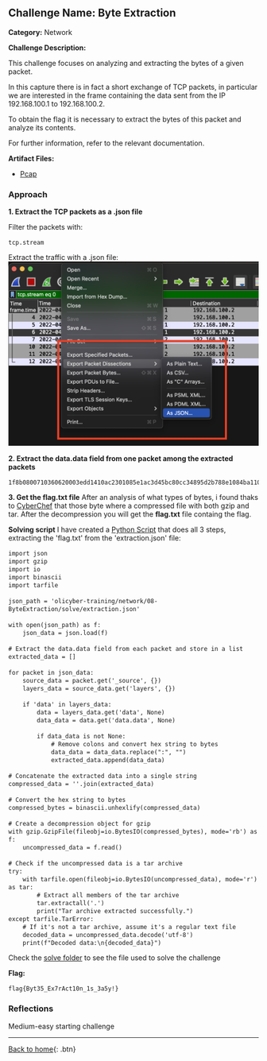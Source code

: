 ## Challenge Name: Byte Extraction
**Category:** Network

**Challenge Description:** 

This challenge focuses on analyzing and extracting the bytes of a given packet.

In this capture there is in fact a short exchange of TCP packets, in particular we are interested in the frame containing the data sent from the IP 192.168.100.1 to 192.168.100.2.

To obtain the flag it is necessary to extract the bytes of this packet and analyze its contents.

For further information, refer to the relevant documentation.

**Artifact Files:**
* [Pcap](/olicyber-training/network/08-ByteExtraction/artifacts/nw-intro08.pcap)


### Approach

**1.  Extract the TCP packets as a .json file**

Filter the packets with:
```
tcp.stream
```
Extract the traffic with a .json file:
![img](</olicyber-training/network/08-ByteExtraction/images/img1.png>)

**2. Extract the data.data field from one packet among the extracted packets**
```
1f8b0800710360620003edd1410ac2301085e1ac3d45bc80cc34895d2b788e1084ba110b698416e9dd0d821b115d1511fe6ff30666f398e9cee9b42963310b926aebfd23abd714f162d437ae4e1aa435a2daa8182b4b967aba0e25656b4deefb8f47f8b6ff535dfdff6d3f1517e2616cf3ee58542e5187e85298d6f3ead7fd0000000000000000000000000000efdd0148a5cfb900280000
```
**3. Get the flag.txt file**
After an analysis of what types of bytes, i found thaks to [CyberChef](https://gchq.github.io/CyberChef/) that those byte where a compressed file with both gzip and tar.
After the decompression you will get the **flag.txt** file containg the flag.

**Solving script**
I have created a [Python Script](/olicyber-training/network/08-ByteExtraction/solve/solve.py) that does all 3 steps, extracting the 'flag.txt' from the 'extraction.json' file:

```
import json
import gzip
import io
import binascii
import tarfile

json_path = 'olicyber-training/network/08-ByteExtraction/solve/extraction.json'

with open(json_path) as f:
    json_data = json.load(f)

# Extract the data.data field from each packet and store in a list
extracted_data = []

for packet in json_data:
    source_data = packet.get('_source', {})
    layers_data = source_data.get('layers', {})
    
    if 'data' in layers_data:
        data = layers_data.get('data', None)
        data_data = data.get('data.data', None)

        if data_data is not None:
            # Remove colons and convert hex string to bytes
            data_data = data_data.replace(":", "")
            extracted_data.append(data_data)

# Concatenate the extracted data into a single string
compressed_data = ''.join(extracted_data)

# Convert the hex string to bytes
compressed_bytes = binascii.unhexlify(compressed_data)

# Create a decompression object for gzip
with gzip.GzipFile(fileobj=io.BytesIO(compressed_bytes), mode='rb') as f:
    uncompressed_data = f.read()

# Check if the uncompressed data is a tar archive
try:
    with tarfile.open(fileobj=io.BytesIO(uncompressed_data), mode='r') as tar:
        # Extract all members of the tar archive
        tar.extractall('.')
        print("Tar archive extracted successfully.")
except tarfile.TarError:
    # If it's not a tar archive, assume it's a regular text file
    decoded_data = uncompressed_data.decode('utf-8')
    print(f"Decoded data:\n{decoded_data}")

```
Check the [solve folder](/olicyber-training/network/08-ByteExtraction/solve/) to see the file used to solve the challenge

**Flag:**
```
flag{Byt35_Ex7rAct10n_1s_3a5y!}
```


### Reflections
Medium-easy starting challenge
  

---
[Back to home](<link>){: .btn}
